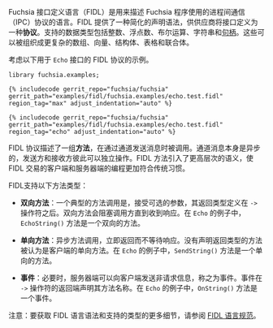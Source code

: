 <!-- 
Fuchsia Interface Definition Language (FIDL) is the language used to describe
interprocess communication (IPC) protocols used by Fuchsia programs. FIDL
provides a simplified declaration syntax for providers to define interfaces as a
**protocol**. Supported data types include integers, floats, booleans, strings,
and [handles][glossary.handle]. These can be organized into more complex arrays,
vectors, structs, tables, and unions.
 -->
Fuchsia 接口定义语言（FIDL）是用来描述 Fuchsia 程序使用的进程间通信（IPC）协议的语言。FIDL 提供了一种简化的声明语法，供供应商将接口定义为一种**协议**。支持的数据类型包括整数、浮点数、布尔运算、字符串和[句柄][glossary.handle]。这些可以被组织成更复杂的数组、向量、结构体、表格和联合体。

<!-- 
Consider the following example FIDL protocol for an `Echo` interface:
 -->
考虑以下用于 `Echo` 接口的 FIDL 协议的示例。

```fidl
library fuchsia.examples;

{% includecode gerrit_repo="fuchsia/fuchsia" gerrit_path="examples/fidl/fuchsia.examples/echo.test.fidl" region_tag="max" adjust_indentation="auto" %}

{% includecode gerrit_repo="fuchsia/fuchsia" gerrit_path="examples/fidl/fuchsia.examples/echo.test.fidl" region_tag="echo" adjust_indentation="auto" %}
```

<!-- 
FIDL protocols describe a set of **methods** invoked by sending messages over
a channel. Channel messages are inherently asynchronous, with the sender and
receiver operating independently of each other. FIDL methods introduce
higher-level semantics that enable more idiomatic programming on the client and
server side of a FIDL transaction.
 -->
FIDL 协议描述了一组**方法**，在通过通道发送消息时被调用。通道消息本身是异步的，发送方和接收方彼此可以独立操作。FIDL 方法引入了更高层次的语义，使 FIDL 交易的客户端和服务器端的编程更加符合传统习惯。

<!-- 
FIDL supports the following method types:
 -->
FIDL支持以下方法类型：

<!-- 
* **Two-way methods:** A typical method call that accepts optional parameters
  with a return type defined after the `->` operator. Two-way methods block
  until a response is received. In the `Echo` example, the `EchoString()`
  method is a two-way method.
 -->
* **双向方法**：一个典型的方法调用是，接受可选的参数，其返回类型定义在 `->` 操作符之后。双向方法会阻塞调用方直到收到响应。在 `Echo` 的例子中，`EchoString()` 方法是一个双向的方法。
<!-- 
* **One-way methods:** Asynchronous method calls that return immediately
  without waiting for a response. Methods without a declared return type are
  considered one-way from the client. In the `Echo` example, the `SendString()`
  method is a one-way method.
 -->
* **单向方法**：异步方法调用，立即返回而不等待响应。没有声明返回类型的方法被认为是客户端的单向方法。在 `Echo` 的例子中，`SendString()` 方法是一个单向的方法。
<!-- 
* **Events:** When necessary, a server may send unsolicited messages to the
  client, called events. Events declare their method name on the return side of
  the `->` operator. In the `Echo` example, the `OnString()` method is an event.
 -->
* **事件**：必要时，服务器端可以向客户端发送非请求信息，称之为事件。事件在 `->` 操作符的返回端声明其方法名称。在 `Echo` 的例子中，`OnString()` 方法是一个事件。

<!-- 
Note: For more details on FIDL language syntax and supported types, see the
[FIDL Language specification](/reference/fidl/language/language.md).
 -->
注意：要获取 FIDL 语言语法和支持的类型的更多细节，请参阅 [FIDL 语言规范](/reference/fidl/language/language.md)。

[glossary.handle]: /glossary/README.md#handle
